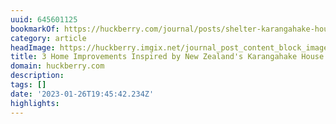 ```yaml
---
uuid: 645601125
bookmarkOf: https://huckberry.com/journal/posts/shelter-karangahake-house
category: article
headImage: https://huckberry.imgix.net/journal_post_content_block_images/000/000/802/images/original/KarangahakeHouse_OutdoorRoomToEast_hero.jpg
title: 3 Home Improvements Inspired by New Zealand's Karangahake House
domain: huckberry.com
description: 
tags: []
date: '2023-01-26T19:45:42.234Z'
highlights: 
---
```



